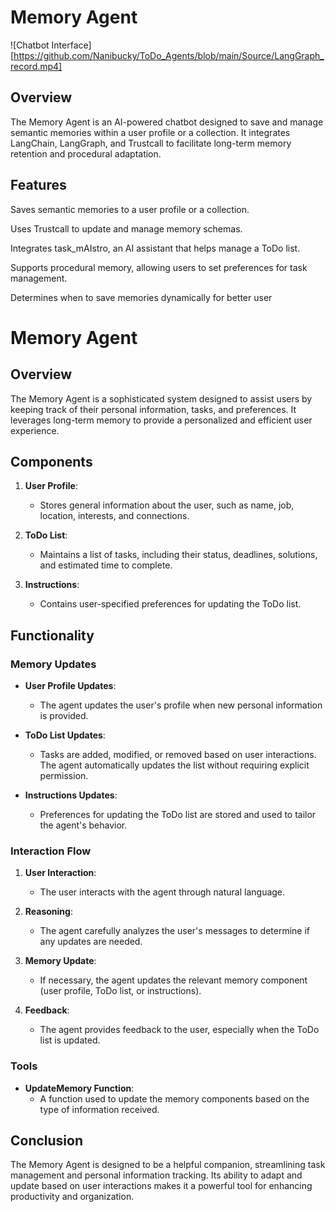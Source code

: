 # Memory Agent

![Chatbot Interface][https://github.com/Nanibucky/ToDo_Agents/blob/main/Source/LangGraph_record.mp4]



## Overview

The Memory Agent is an AI-powered chatbot designed to save and manage semantic memories within a user profile or a collection. It integrates LangChain, LangGraph, and Trustcall to facilitate long-term memory retention and procedural adaptation.

## Features

Saves semantic memories to a user profile or a collection.

Uses Trustcall to update and manage memory schemas.

Integrates task_mAIstro, an AI assistant that helps manage a ToDo list.

Supports procedural memory, allowing users to set preferences for task management.

Determines when to save memories dynamically for better user 




# Memory Agent

## Overview

The Memory Agent is a sophisticated system designed to assist users by keeping track of their personal information, tasks, and preferences. It leverages long-term memory to provide a personalized and efficient user experience.

## Components

1. **User Profile**: 
   - Stores general information about the user, such as name, job, location, interests, and connections.

2. **ToDo List**: 
   - Maintains a list of tasks, including their status, deadlines, solutions, and estimated time to complete.

3. **Instructions**: 
   - Contains user-specified preferences for updating the ToDo list.

## Functionality

### Memory Updates

- **User Profile Updates**: 
  - The agent updates the user's profile when new personal information is provided.

- **ToDo List Updates**: 
  - Tasks are added, modified, or removed based on user interactions. The agent automatically updates the list without requiring explicit permission.

- **Instructions Updates**: 
  - Preferences for updating the ToDo list are stored and used to tailor the agent's behavior.

### Interaction Flow

1. **User Interaction**: 
   - The user interacts with the agent through natural language.

2. **Reasoning**: 
   - The agent carefully analyzes the user's messages to determine if any updates are needed.

3. **Memory Update**: 
   - If necessary, the agent updates the relevant memory component (user profile, ToDo list, or instructions).

4. **Feedback**: 
   - The agent provides feedback to the user, especially when the ToDo list is updated.

### Tools

- **UpdateMemory Function**: 
  - A function used to update the memory components based on the type of information received.

## Conclusion

The Memory Agent is designed to be a helpful companion, streamlining task management and personal information tracking. Its ability to adapt and update based on user interactions makes it a powerful tool for enhancing productivity and organization.
